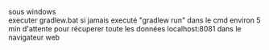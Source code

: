 
sous windows <br />
executer gradlew.bat si jamais executé
"gradlew run" dans le cmd
environ 5 min d'attente pour récuperer toute les données
localhost:8081 dans le navigateur web
